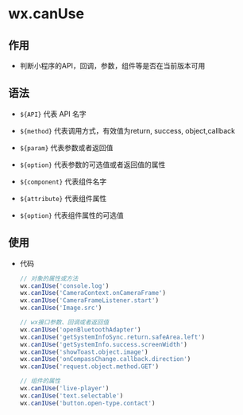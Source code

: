 # wx.canUse

## 作用

  - 判断小程序的API，回调，参数，组件等是否在当前版本可用

## 语法

  - `${API}` 代表 API 名字

  - `${method}` 代表调用方式，有效值为return, success, object,callback

  - `${param}` 代表参数或者返回值

  - `${option}` 代表参数的可选值或者返回值的属性

  - `${component}` 代表组件名字

  - `${attribute}` 代表组件属性

  - `${option}` 代表组件属性的可选值

## 使用

  - 代码

    ```javascript
    // 对象的属性或方法
    wx.canIUse('console.log')
    wx.canIUse('CameraContext.onCameraFrame')
    wx.canIUse('CameraFrameListener.start')
    wx.canIUse('Image.src')

    // wx接口参数、回调或者返回值
    wx.canIUse('openBluetoothAdapter')
    wx.canIUse('getSystemInfoSync.return.safeArea.left')
    wx.canIUse('getSystemInfo.success.screenWidth')
    wx.canIUse('showToast.object.image')
    wx.canIUse('onCompassChange.callback.direction')
    wx.canIUse('request.object.method.GET')

    // 组件的属性
    wx.canIUse('live-player')
    wx.canIUse('text.selectable')
    wx.canIUse('button.open-type.contact')
    ```
